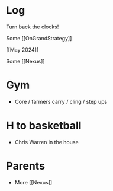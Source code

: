 

# Log

Turn back the clocks! 

Some [[OnGrandStrategy]]

[[May 2024]]

Some [[Nexus]]

# Gym 
- Core / farmers carry / cling / step ups

# H to basketball
- Chris Warren in the house

# Parents
- More [[Nexus]]

